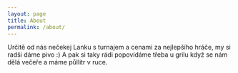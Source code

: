 ```yaml
---
layout: page
title: About
permalink: /about/
---
```



Určitě od nás nečekej Lanku s turnajem a cenami za nejlepšího hráče, my si radši dáme pivo :) A pak si taky rádi popovídáme třeba u grilu když se nám dělá večeře a máme půllitr v ruce.
